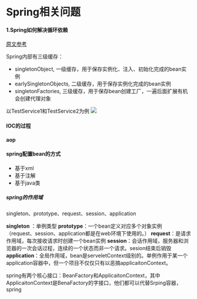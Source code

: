 # Spring相关问题

#### 1.Spring如何解决循环依赖
[原文参考](https://cloud.tencent.com/developer/article/1769948)

Spring内部有三级缓存：
- singletonObject, 一级缓存，用于保存实例化、注入、初始化完成的bean实例
- earlySingletonObjects, 二级缓存，用于保存实例化完成的bean实例
- singletonFactories, 三级缓存，用于保存bean创建工厂，一遍后面扩展有机会创建代理对象

以TestService1和TestService2为例
![](https://i.bmp.ovh/imgs/2022/05/16/e2b7562846b99295.png)


#### IOC的过程

#### aop



#### spring配置bean的方式

- 基于xml
- 基于注解
- 基于java类



##### spring的作用域

singleton、prototype、request、session、application

**singleton** ：单例类型
**prototype**：一个bean定义对应多个对象实例
（request、session、application都是在web环境下使用的。）
**request**：是请求作用域，每次接收请求时创建一个bean实例
**session**：会话作用域，服务器和浏览器的一次会话过程，连续的一个状态而非一个请求。sesion结束后销毁
**application**：全局作用域，bean是serveletContext级别的。单例作用于某一个application容器中，但一个项目不仅仅只有以恶搞applicaitonContext。

spring有两个核心接口：BeanFactory和ApplicaitonContext，其中ApplicaitonContext是BenaFactory的字接口，他们都可以代替Srping容器，spring